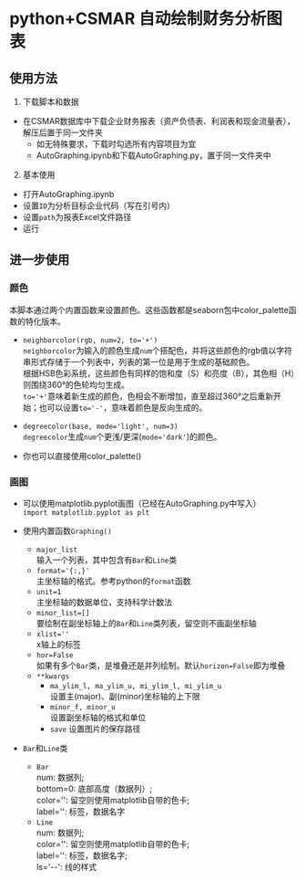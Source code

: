 # python+CSMAR 自动绘制财务分析图表
## 使用方法
1. 下载脚本和数据  
  - 在CSMAR数据库中下载企业财务报表（资产负债表、利润表和现金流量表），解压后置于同一文件夹
    - 如无特殊要求，下载时勾选所有内容项目为宜  
    - AutoGraphing.ipynb和下载AutoGraphing.py，置于同一文件夹中
2. 基本使用
  - 打开AutoGraphing.ipynb
  - 设置`ID`为分析目标企业代码（写在引号内）
  - 设置`path`为报表Excel文件路径
  - 运行
## 进一步使用
### 颜色
本脚本通过两个内置函数来设置颜色。这些函数都是seaborn包中color_palette函数的特化版本。
- `neighborcolor(rgb, num=2, to='+')`  
  `neighborcolor`为输入的颜色生成`num`个搭配色，并将这些颜色的rgb值以字符串形式存储于一个列表中，列表的第一位是用于生成的基础颜色。  
  根据HSB色彩系统，这些颜色有同样的饱和度（S）和亮度（B），其色相（H）则围绕360°的色轮均匀生成。  
  `to='+'`意味着新生成的颜色，色相会不断增加，直至超过360°之后重新开始；也可以设置`to='-'`，意味着颜色是反向生成的。   
  
- `degreecolor(base, mode='light', num=3)`  
  `degreecolor`生成`num`个更浅/更深(`mode='dark'`)的颜色。  

- 你也可以直接使用color_palette()

### 画图
- 可以使用matplotlib.pyplot画图（已经在AutoGraphing.py中写入）  
  `import matplotlib.pyplot as plt`  

- 使用内置函数`Graphing()`  
  - `major_list`  
    输入一个列表，其中包含有`Bar`和`Line`类  
  - `format='{:,}'`  
    主坐标轴的格式。参考python的`format`函数  
  - `unit=1`  
    主坐标轴的数据单位，支持科学计数法  
  - `minor_list=[]`  
    要绘制在副坐标轴上的`Bar`和`Line`类列表，留空则不画副坐标轴  
  - `xlist=''`  
    x轴上的标签  
  - `hor=False`  
    如果有多个`Bar`类，是堆叠还是并列绘制。默认`horizon=False`即为堆叠
  - `**kwargs`  
    - `ma_ylim_l, ma_ylim_u, mi_ylim_l, mi_ylim_u`  
      设置主(major)、副(minor)坐标轴的上下限  
    - `minor_f, minor_u`  
      设置副坐标轴的格式和单位
    - `save`
      设置图片的保存路径
      
- `Bar`和`Line`类 
  - `Bar`  
    num: 数据列;  
    bottom=0: 底部高度（数据列）;  
    color='': 留空则使用matplotlib自带的色卡;  
    label='': 标签，数据名字
  - `Line`  
    num: 数据列;  
    color='': 留空则使用matplotlib自带的色卡;  
    label='': 标签，数据名字;  
    ls='--': 线的样式
